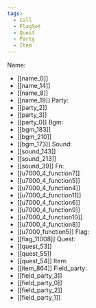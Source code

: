 ```yaml
---
tags:
  - Call
  - FlagSet
  - Quest
  - Party
  - Item
---
```

Name:
- [[name_0]]
- [[name_14]]
- [[name_8]]
- [[name_19]]
Party:
- [[party_2]]
- [[party_3]]
- [[party_0]]
Bgm:
- [[bgm_183]]
- [[bgm_210]]
- [[bgm_173]]
Sound:
- [[sound_143]]
- [[sound_213]]
- [[sound_39]]
Fn:
- [[u7000_4_function7]]
- [[u7000_4_function5]]
- [[u7000_4_function4]]
- [[u7000_4_function11]]
- [[u7000_4_function6]]
- [[u7000_4_function9]]
- [[u7000_4_function10]]
- [[u7000_4_function8]]
- [[u7000_function5]]
Flag:
- [[flag_11008]]
Quest:
- [[quest_53]]
- [[quest_55]]
- [[quest_54]]
Item:
- [[item_864]]
Field_party:
- [[field_party_3]]
- [[field_party_0]]
- [[field_party_2]]
- [[field_party_1]]
